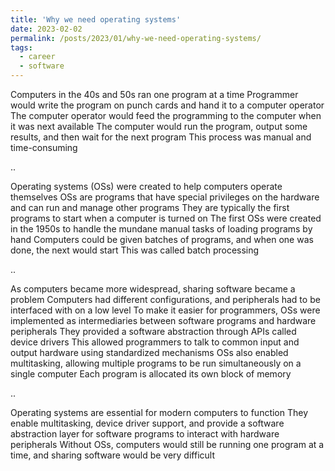 ```yaml
---
title: 'Why we need operating systems'
date: 2023-02-02
permalink: /posts/2023/01/why-we-need-operating-systems/
tags:
  - career
  - software
---
```



Computers in the 40s and 50s ran one program at a time
Programmer would write the program on punch cards and hand it to a computer operator
The computer operator would feed the programming to the computer when it was next available
The computer would run the program, output some results, and then wait for the next program
This process was manual and time-consuming

..

Operating systems (OSs) were created to help computers operate themselves
OSs are programs that have special privileges on the hardware and can run and manage other programs
They are typically the first programs to start when a computer is turned on
The first OSs were created in the 1950s to handle the mundane manual tasks of loading programs by hand
Computers could be given batches of programs, and when one was done, the next would start
This was called batch processing

..

As computers became more widespread, sharing software became a problem
Computers had different configurations, and peripherals had to be interfaced with on a low level
To make it easier for programmers, OSs were implemented as intermediaries between software programs and hardware peripherals
They provided a software abstraction through APIs called device drivers
This allowed programmers to talk to common input and output hardware using standardized mechanisms
OSs also enabled multitasking, allowing multiple programs to be run simultaneously on a single computer
Each program is allocated its own block of memory

..

Operating systems are essential for modern computers to function
They enable multitasking, device driver support, and provide a software abstraction layer for software programs to interact with hardware peripherals
Without OSs, computers would still be running one program at a time, and sharing software would be very difficult
